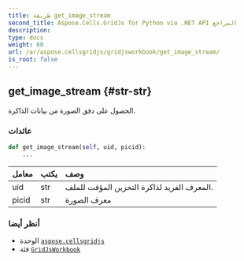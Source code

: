 ```yaml
---
title: طريقة get_image_stream
second_title: Aspose.Cells.GridJs for Python via .NET API المراجع
description:
type: docs
weight: 60
url: /ar/aspose.cellsgridjs/gridjsworkbook/get_image_stream/
is_root: false
---
```

##  get_image_stream {#str-str}

الحصول على دفق الصورة من بيانات الذاكرة.


###  عائدات





```python
def get_image_stream(self, uid, picid):
    ...
```


| معامل| يكتب| وصف|
| :- | :- | :- |
| uid | str | المعرف الفريد لذاكرة التخزين المؤقت للملف.|
| picid | str | معرف الصورة|



###  أنظر أيضا
* الوحدة [`aspose.cellsgridjs`](../../)
* فئة [`GridJsWorkbook`](/cells/python-net/ar/aspose.cellsgridjs/gridjsworkbook)
